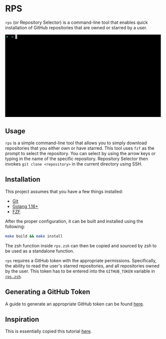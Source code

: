 # RPS

`rps` (or Repository Selector) is a command-line tool that enables quick
installation of GitHub repositories that are owned or starred by a user.

![](./docs/splash.gif)

## Usage

`rps` is a simple command-line tool that allows you to simply download
repositories that you either own or have starred. This tool uses `fzf` as the
prompt to select the repository. You can select by using the arrow keys or
typing in the name of the specific repository. Repository Selector then invokes
`git clone <repository>` in the current directory using SSH. 

## Installation

This project assumes that you have a few things installed:

 - [Git](https://git-scm.com)
 - [Golang 1.16+](https://go.dev/doc/install)
 - [FZF](https://github.com/junegunn/fzf)

After the proper configuration, it can be built and installed using the
following:

```bash
make build && make install
```

The zsh function inside `rps.zsh` can then be copied and sourced by zsh to be
used as a standalone function. 

`rps` requires a GitHub token with the appropriate permissions.
Specifically, the ability to read the user's starred
repositories, and all repositories owned by the user. This token
has to be entered into the `GITHUB_TOKEN` variable in [`rps.zsh`](./rps.zsh).

## Generating a GitHub Token

A guide to generate an appropriate GitHub token can be found [here](https://docs.github.com/en/enterprise-server@3.6/authentication/keeping-your-account-and-data-secure/managing-your-personal-access-tokens).

## Inspiration

This is essentially copied this tutorial [here](https://mattorb.com/fuzzy-find-github-repository/).
